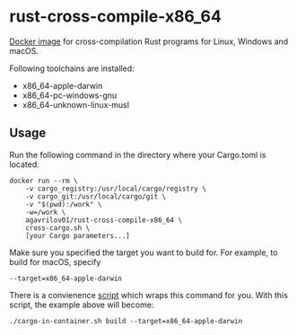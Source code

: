 # rust-cross-compile-x86_64

[Docker image](https://hub.docker.com/r/agavrilov01/rust-cross-compile-x86_64) for cross-compilation Rust programs for Linux, Windows and macOS.

Following toolchains are installed:
* x86_64-apple-darwin
* x86_64-pc-windows-gnu
* x86_64-unknown-linux-musl

## Usage

Run the following command in the directory where your Cargo.toml is located.

```
docker run --rm \
    -v cargo_registry:/usr/local/cargo/registry \
    -v cargo_git:/usr/local/cargo/git \
    -v "$(pwd):/work" \
    -w=/work \
    agavrilov01/rust-cross-compile-x86_64 \
    cross-cargo.sh \
    [your Cargo parameters...]
```

Make sure you specified the target you want to build for. For example, to build for macOS, specify
```
--target=x86_64-apple-darwin
```

There is a convienence [script](https://github.com/agavrilov/rust-cross-compile-x86_64/blob/master/cargo-in-container.sh) which wraps this command for you. With this script, the example above will become:
```
./cargo-in-container.sh build --target=x86_64-apple-darwin
```